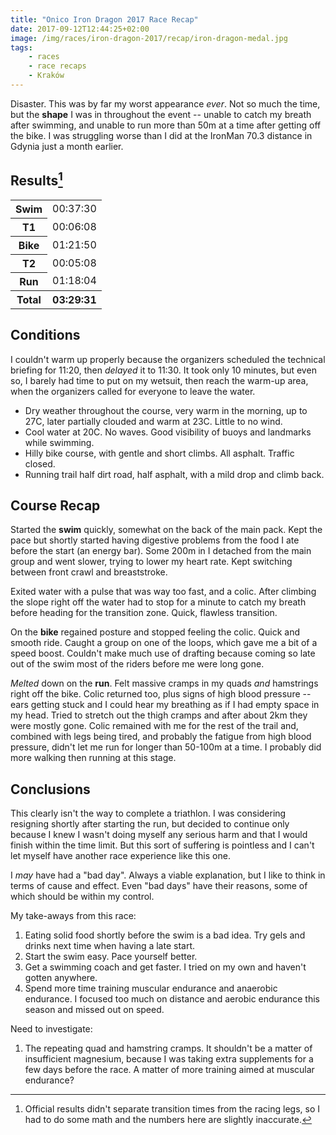 ```yaml
---
title: "Onico Iron Dragon 2017 Race Recap"
date: 2017-09-12T12:44:25+02:00
image: /img/races/iron-dragon-2017/recap/iron-dragon-medal.jpg
tags:
    - races
    - race recaps
    - Kraków
---
```


Disaster. This was by far my worst appearance *ever*. Not so much the time, but the **shape** I was in throughout the event -- unable to catch my breath after swimming, and unable to run more than 50m at a time after getting off the bike. I was struggling worse than I did at the IronMan 70.3 distance in Gdynia just a month earlier.

<!--more-->

## Results[^1]

<table>
    <tr>
        <th>Swim</th>
        <td>00:37:30</td>
    </tr>
    <tr>
        <th>T1</th>
        <td>00:06:08</td>
    </tr>
    <tr>
        <th>Bike</th>
        <td>01:21:50</td>
    </tr>
    <tr>
        <th>T2</th>
        <td>00:05:08</td>
    </tr>
    <tr>
        <th>Run</th>
        <td>01:18:04</td>
    </tr>
    <tr>
        <th>Total</th>
        <th>03:29:31</th>
    </tr>
</table>

## Conditions

I couldn't warm up properly because the organizers scheduled the technical briefing for 11:20, then *delayed* it to 11:30. It took only 10 minutes, but even so, I barely had time to put on my wetsuit, then reach the warm-up area, when the organizers called for everyone to leave the water.

* Dry weather throughout the course, very warm in the morning, up to 27C, later partially clouded and warm at 23C. Little to no wind.
* Cool water at 20C. No waves. Good visibility of buoys and landmarks while swimming.
* Hilly bike course, with gentle and short climbs. All asphalt. Traffic closed.
* Running trail half dirt road, half asphalt, with a mild drop and climb back.

## Course Recap

Started the **swim** quickly, somewhat on the back of the main pack. Kept the pace but shortly started having digestive problems from the food I ate before the start (an energy bar). Some 200m in I detached from the main group and went slower, trying to lower my heart rate. Kept switching between front crawl and breaststroke.

Exited water with a pulse that was way too fast, and a colic. After climbing the slope right off the water had to stop for a minute to catch my breath before heading for the transition zone. Quick, flawless transition.

On the **bike** regained posture and stopped feeling the colic. Quick and smooth ride. Caught a group on one of the loops, which gave me a bit of a speed boost. Couldn't make much use of drafting because coming so late out of the swim most of the riders before me were long gone.

*Melted* down on the **run**. Felt massive cramps in my quads *and* hamstrings right off the bike. Colic returned too, plus signs of high blood pressure -- ears getting stuck and I could hear my breathing as if I had empty space in my head. Tried to stretch out the thigh cramps and after about 2km they were mostly gone. Colic remained with me for the rest of the trail and, combined with legs being tired, and probably the fatigue from high blood pressure, didn't let me run for longer than 50-100m at a time. I probably did more walking then running at this stage.

## Conclusions

This clearly isn't the way to complete a triathlon. I was considering resigning shortly after starting the run, but decided to continue only because I knew I wasn't doing myself any serious harm and that I would finish within the time limit. But this sort of suffering is pointless and I can't let myself have another race experience like this one.

I *may* have had a "bad day". Always a viable explanation, but I like to think in terms of cause and effect. Even "bad days" have their reasons, some of which should be within my control.

My take-aways from this race:

1. Eating solid food shortly before the swim is a bad idea. Try gels and drinks next time when having a late start.
1. Start the swim easy. Pace yourself better.
1. Get a swimming coach and get faster. I tried on my own and haven't gotten anywhere.
1. Spend more time training muscular endurance and anaerobic endurance. I focused too much on distance and aerobic endurance this season and missed out on speed.

Need to investigate:

1. The repeating quad and hamstring cramps. It shouldn't be a matter of insufficient magnesium, because I was taking extra supplements for a few days before the race. A matter of more training aimed at muscular endurance?

[^1]: Official results didn't separate transition times from the racing legs, so I had to do some math and the numbers here are slightly inaccurate.
